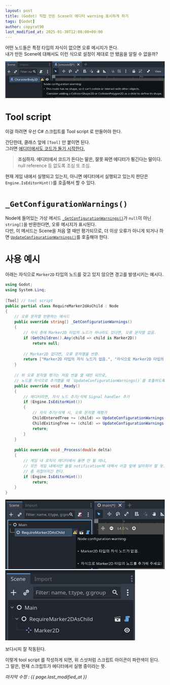 ```yaml
---
layout: post
title: (Godot) 직접 만든 Scene이 에디터 warning 표시하게 하기
tags: [Godot]
author: copyrat90
last_modified_at: 2025-01-30T12:08:00+09:00
---
```


어떤 노드들은 특정 타입의 자식이 없으면 오류 메시지가 뜬다.\
내가 만든 Scene에 대해서도 이런 식으로 설정이 제대로 안 됐음을 알릴 수 없을까?

![](/assets/img/posts/2025-01-29-godot-get-configuration-warnings/default_warn.png)

# Tool script

이걸 하려면 우선 C# 스크립트를 Tool script 로 만들어야 한다.

간단한데, 클래스 앞에 `[Tool]` 만 붙이면 된다.\
그러면 [에디터에서도 코드가 돌기 시작한다.](https://docs.godotengine.org/en/stable/tutorials/plugins/running_code_in_the_editor.html)

> **조심하자. 에디터에서 코드가 돈다는 말은, 잘못 짜면 에디터가 튕긴다는 말이다.**\
> null reference 등 없도록 조심 또 조심.

현재 게임 내에서 실행되고 있는지, 아니면 에디터에서 실행되고 있는지 판단은\
`Engine.IsEditorHint()`를 호출해서 할 수 있다.

# `_GetConfigurationWarnings()`

Node에 들어있는 가상 메서드 [`_GetConfigurationWarnings()`](https://docs.godotengine.org/en/stable/classes/class_node.html#class-node-private-method-get-configuration-warnings)가 `null`이 아닌 `string[]`을 반환한다면, 오류 메시지가 표시된다.\
다만, 이 메서드는 Scene을 처음 열 때만 평가되므로, 더 이상 오류가 아니게 되거나 하면 [`UpdateConfigurationWarnings()`](https://docs.godotengine.org/en/stable/classes/class_node.html#class-node-method-update-configuration-warnings)를 호출해야 한다.

# 사용 예시

아래는 자식으로 `Marker2D` 타입의 노드를 갖고 있지 않으면 경고를 발생시키는 예시다.

```cs
using Godot;
using System.Linq;

[Tool] // tool script
public partial class RequireMarker2dAsChild : Node
{
    // 오류 문자열 반환하는 메서드
    public override string[] _GetConfigurationWarnings()
    {
        // 자식 중에 Marker2D 타입의 노드가 하나라도 있다면, 오류 문자열 없음.
        if (GetChildren().Any(child => child is Marker2D))
            return null;

        // Marker2D 없다면, 오류 문자열을 반환.
        return ["Marker2D 타입의 자식 노드가 없음.", "자식으로 Marker2D 타입의 노드를 추가해 주세요!"];
    }

    // 위 오류 문자열 평가는 처음 씬을 열 때만 되므로,
    // 노드를 자식으로 추가했을 때 `UpdateConfigurationWarnings()`를 호출하도록 Signal handling을 해 줘야 함
    public override void _Ready()
    {
        // 에디터라면, 자식 노드 추가/삭제 Signal handler 추가
        if (Engine.IsEditorHint())
        {
            // 자식 추가/삭제 시, 오류 문자열 재평가
            ChildEnteredTree += (child) => UpdateConfigurationWarnings();
            ChildExitingTree += (child) => UpdateConfigurationWarnings();
            return;
        }
    }

    public override void _Process(double delta)
    {
        // 게임 내 로직이 에디터에서 돌면 안 될 테니,
        // 모든 게임 내에서만 돌릴 notification에 대해서 이걸 앞에 달아줘야 할 듯.
        // 좀 귀찮아지긴 한다.
        if (Engine.IsEditorHint())
            return;
    }
}
```

![](/assets/img/posts/2025-01-29-godot-get-configuration-warnings/custom_warn.png)
![](/assets/img/posts/2025-01-29-godot-get-configuration-warnings/no_warn.png)

보다시피 잘 작동된다.

이렇게 tool script 를 작성하게 되면, 위 스샷처럼 스크립트 아이콘이 파란색이 된다.\
그 말은, 현재 스크립트가 에디터에서 실행 중이라는 뜻.

*마지막 수정 : {{ page.last_modified_at }}*
